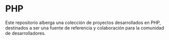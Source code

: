 # PHP
Este repositorio alberga una colección de proyectos desarrollados en PHP, destinados a ser una fuente de referencia y colaboración para la comunidad de desarrolladores.

